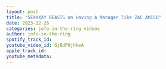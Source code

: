 ```yaml
---
layout: post
title: "SEXXXXY BEASTS on Having A Manager like ZAC AMICO"
date: 2023-12-26
categories: jofo-in-the-ring videos
author: jofo-in-the-ring
spotify_track_id: 
youtube_video_id: GjBdP9jhkeA
apple_track_id: 
youtube_metadata: 
---
```

